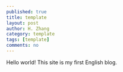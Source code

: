 ```yaml
---
published: true
title: template
layout: post
author: H. Zhang
category: template 
tags: [template] 
comments: no 
---
```

Hello world! This site is my first English blog. 
